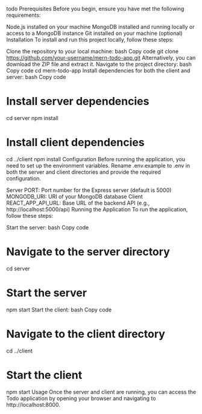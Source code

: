 todo
Prerequisites
Before you begin, ensure you have met the following requirements:

Node.js installed on your machine
MongoDB installed and running locally or access to a MongoDB instance
Git installed on your machine (optional)
Installation
To install and run this project locally, follow these steps:

Clone the repository to your local machine:
bash
Copy code
git clone https://github.com/your-username/mern-todo-app.git
Alternatively, you can download the ZIP file and extract it.
Navigate to the project directory:
bash
Copy code
cd mern-todo-app
Install dependencies for both the client and server:
bash
Copy code
# Install server dependencies
cd server
npm install

# Install client dependencies
cd ../client
npm install
Configuration
Before running the application, you need to set up the environment variables. Rename .env.example to .env in both the server and client directories and provide the required configuration.

Server
PORT: Port number for the Express server (default is 5000)
MONGODB_URI: URI of your MongoDB database
Client
REACT_APP_API_URL: Base URL of the backend API (e.g., http://localhost:5000/api)
Running the Application
To run the application, follow these steps:

Start the server:
bash
Copy code
# Navigate to the server directory
cd server

# Start the server
npm start
Start the client:
bash
Copy code
# Navigate to the client directory
cd ../client

# Start the client
npm start
Usage
Once the server and client are running, you can access the Todo application by opening your browser and navigating to http://localhost:8000.
